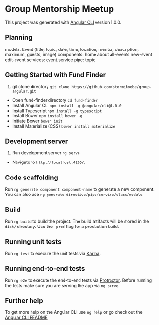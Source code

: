 # Group Mentorship Meetup

This project was generated with [Angular CLI](https://github.com/angular/angular-cli) version 1.0.0.

## Planning

models:
  Event (title, topic, date, time, location, mentor, description, maximum, guests, image)
components:
  home
  about
  all-events
  new-event
  edit-event
services:
  event.service
pipe:
  topic


## Getting Started with Fund Finder
1. git clone directory `git clone https://github.com/stormihoebe/group-angular.git`
* Open fund-finder directory `cd fund-finder`
* Install Angular CLI `npm install -g @angular/cli@1.0.0`
* Install Typescript `npm install -g typescript`
* Install Bower `npm install bower -g`
* Initiate Bower `bower init`
* Install Materialize (CSS) `bower install materialize`

## Development server

1. Run development server `ng serve`
* Navigate to `http://localhost:4200/`.

## Code scaffolding

Run `ng generate component component-name` to generate a new component. You can also use `ng generate directive/pipe/service/class/module`.

## Build

Run `ng build` to build the project. The build artifacts will be stored in the `dist/` directory. Use the `-prod` flag for a production build.

## Running unit tests

Run `ng test` to execute the unit tests via [Karma](https://karma-runner.github.io).

## Running end-to-end tests

Run `ng e2e` to execute the end-to-end tests via [Protractor](http://www.protractortest.org/).
Before running the tests make sure you are serving the app via `ng serve`.

## Further help

To get more help on the Angular CLI use `ng help` or go check out the [Angular CLI README](https://github.com/angular/angular-cli/blob/master/README.md).
